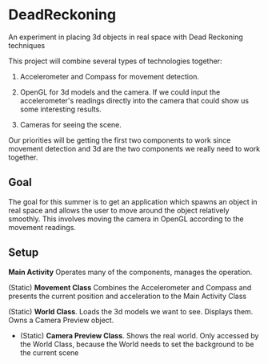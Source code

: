 DeadReckoning
=============

An experiment in placing 3d objects in real space with Dead Reckoning techniques

This project will combine several types of technologies together:

1. Accelerometer and Compass for movement detection.

2. OpenGL for 3d models and the camera. If we could input the accelerometer's readings directly into the camera that could show us some interesting results.

3. Cameras for seeing the scene.

Our priorities will be getting the first two components to work since movement detection and 3d are the two components we really need to work together.


Goal
--------------
The goal for this summer is to get an application which spawns an object in real space and allows the user to move around the object relatively smoothly. This involves moving the camera in OpenGL according to the movement readings.

Setup
--------------
**Main Activity** Operates many of the components, manages the operation.

(Static) **Movement Class** Combines the Accelerometer and Compass and presents the current position and acceleration to the Main Activity Class

(Static) **World Class**. Loads the 3d models we want to see. Displays them. Owns a Camera Preview object.
 - (Static) **Camera Preview Class**. Shows the real world. Only accessed by the World Class, because the World needs to set the background to be the current scene